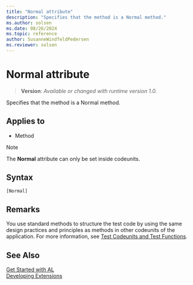 ```yaml
---
title: "Normal attribute"
description: "Specifies that the method is a Normal method."
ms.author: solsen
ms.date: 08/26/2024
ms.topic: reference
author: SusanneWindfeldPedersen
ms.reviewer: solsen
---
```

[//]: # (START>DO_NOT_EDIT)
[//]: # (IMPORTANT:Do not edit any of the content between here and the END>DO_NOT_EDIT.)
[//]: # (Any modifications should be made in the .xml files in the ModernDev repo.)

# Normal attribute
> **Version**: _Available or changed with runtime version 1.0._

Specifies that the method is a Normal method.


## Applies to

- Method

> [!NOTE]
> The **Normal** attribute can only be set inside codeunits.

## Syntax

```AL
[Normal]
```

[//]: # (IMPORTANT: END>DO_NOT_EDIT)

## Remarks

You use standard methods to structure the test code by using the same design practices and principles as methods in other codeunits of the application. For more information, see [Test Codeunits and Test Functions](../devenv-test-codeunits-and-test-methods.md).

## See Also  
[Get Started with AL](../devenv-get-started.md)  
[Developing Extensions](../devenv-dev-overview.md)  